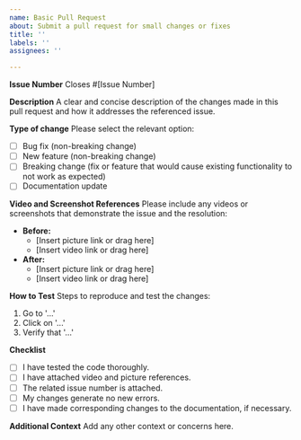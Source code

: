 ```yaml
---
name: Basic Pull Request
about: Submit a pull request for small changes or fixes
title: ''
labels: ''
assignees: ''

---
```


**Issue Number**
Closes #[Issue Number]

**Description**
A clear and concise description of the changes made in this pull request and how it addresses the referenced issue.

**Type of change**
Please select the relevant option:
- [ ] Bug fix (non-breaking change)
- [ ] New feature (non-breaking change)
- [ ] Breaking change (fix or feature that would cause existing functionality to not work as expected)
- [ ] Documentation update

**Video and Screenshot References**
Please include any videos or screenshots that demonstrate the issue and the resolution:
- **Before:** 
  - [Insert picture link or drag here]
  - [Insert video link or drag here]
- **After:** 
  - [Insert picture link or drag here]
  - [Insert video link or drag here]

**How to Test**
Steps to reproduce and test the changes:
1. Go to '...'
2. Click on '...'
3. Verify that '...'

**Checklist**
- [ ] I have tested the code thoroughly.
- [ ] I have attached video and picture references.
- [ ] The related issue number is attached.
- [ ] My changes generate no new errors.
- [ ] I have made corresponding changes to the documentation, if necessary.

**Additional Context**
Add any other context or concerns here.
